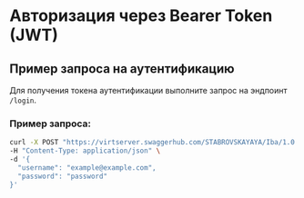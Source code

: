 # Авторизация через Bearer Token (JWT)

## Пример запроса на аутентификацию
Для получения токена аутентификации выполните запрос на эндпоинт `/login`.

### Пример запроса:
```bash
curl -X POST "https://virtserver.swaggerhub.com/STABROVSKAYAYA/Iba/1.0.0/login" \
-H "Content-Type: application/json" \
-d '{
  "username": "example@example.com",
  "password": "password"
}'
